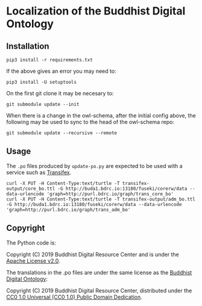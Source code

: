 # Localization of the Buddhist Digital Ontology

## Installation

```
pip3 install -r requirements.txt
```

If the above gives an error you may need to:
```
pip3 install -U setuptools
```

On the first git clone it may be necesary to:
```
git submodule update --init
```
When there is a change in the owl-schema, after the initial config above, the following may be used to sync to the head of the owl-schema repo:
```
git submodule update --recursive --remote
```
## Usage

The `.po` files produced by `update-po.py` are expected to be used with a service such as [Transifex](https://www.transifex.com/).

```
curl -X PUT -H Content-Type:text/turtle -T transifex-output/core_bo.ttl -G http://buda1.bdrc.io:13180/fuseki/corerw/data --data-urlencode 'graph=http://purl.bdrc.io/graph/trans_core_bo'
curl -X PUT -H Content-Type:text/turtle -T transifex-output/adm_bo.ttl -G http://buda1.bdrc.io:13180/fuseki/corerw/data --data-urlencode 'graph=http://purl.bdrc.io/graph/trans_adm_bo'
```

## Copyright

The Python code is:

Copyright (C) 2019 Buddhist Digital Resource Center and is under the [Apache License v2.0](LICENSE).

The translations in the .po files are under the same license as the [Buddhist Digital Ontology](https://github.com/buda-base/owl-schema): 

Copyright (C) 2019 Buddhist Digital Resource Center, distributed under the [CC0 1.0 Universal (CC0 1.0) Public Domain Dedication](https://creativecommons.org/publicdomain/zero/1.0/deed).

